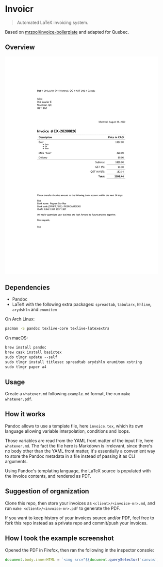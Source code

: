 # Invoicr

> Automated LaTeX invoicing system.

Based on [mrzool/invoice-boilerplate] and adapted for Quebec.

[mrzool/invoice-boilerplate]: https://github.com/mrzool/invoice-boilerplate

## Overview

![Example](example.png)

## Dependencies

* Pandoc
* LaTeX with the following extra packages: `spreadtab`, `tabularx`, `hhline`, `arydshln` and `enumitem`

On Arch Linux:

```sh
pacman -S pandoc texlive-core texlive-latexextra
```

On macOS:

```
brew install pandoc
brew cask install basictex
sudo tlmgr update --self
sudo tlmgr install titlesec spreadtab arydshln enumitem xstring
sudo tlmgr paper a4
```

## Usage

Create a `whatever.md` following `example.md` format, the run
`make whatever.pdf`.

## How it works

Pandoc allows to use a template file, here `invoice.tex`, which its own
language allowing variable interpolation, conditions and loops.

Those variables are read from the YAML front matter of the input file,
here `whatever.md`. The fact the file here is Markdown is irrelevant,
since there's no body other than the YAML front matter, it's essentially
a convenient way to store the Pandoc metadata in a file instead of
passing it as CLI arguments.

Using Pandoc's templating language, the LaTeX source is populated with
the invoice contents, and rendered as PDF.

## Suggestion of organization

Clone this repo, then store your invoices as `<client>/<invoice-nr>.md`,
and run `make <client>/<invoice-nr>.pdf` to generate the PDF.

If you want to keep history of your invoices source and/or PDF, feel
free to fork this repo instead as a private repo and commit/push your
invoices.

## How I took the example screenshot

Opened the PDF in Firefox, then ran the following in the inspector console:

```js
document.body.innerHTML = `<img src="${document.querySelector('canvas').toDataURL('image/png')}">`
```

